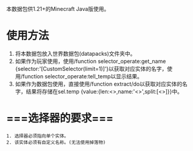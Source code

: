 本数据包供1.21+的Minecraft Java版使用。
# 使用方法
1. 将本数据包放入世界数据包(datapacks)文件夹中。
2. 如果作为玩家使用，使用/function selector_operate:get_name {selector:'[CustomSelector(limit=1)]'}以获取对应实体的名字，使用/function selector_operate:tell_temp以显示结果。
3. 如果作为数据包使用，直接使用/function extract/do以获取对应实体的名字，结果将存储在sel.temp {value:{len:<>,name:'<>',split:[<>]}}中。

# ===选择器的要求===
    1. 选择器必须指向单个实体。
    2. 该实体必须有自定义名称。(无法使用掉落物)
